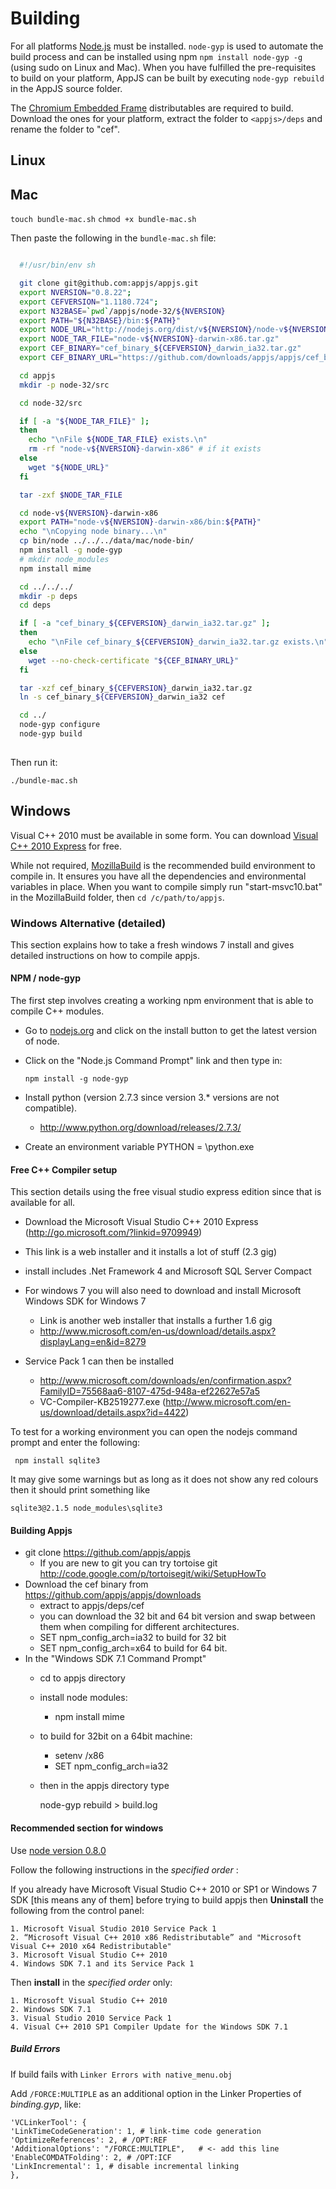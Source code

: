 # Building
For all platforms [Node.js](http://nodejs.org/#download) must be installed. `node-gyp` is used to automate the build process and can be installed using npm `npm install node-gyp -g` (using sudo on Linux and Mac). When you have fulfilled the pre-requisites to build on your platform, AppJS can be built by executing `node-gyp rebuild` in the AppJS source folder.

The [Chromium Embedded Frame](https://github.com/appjs/appjs/downloads) distributables are required to build. Download the ones for your platform, extract the folder to `<appjs>/deps` and rename the folder to "cef".

## Linux

## Mac

`touch bundle-mac.sh` 
`chmod +x bundle-mac.sh`

Then paste the following in the `bundle-mac.sh` file:

```sh

  #!/usr/bin/env sh

  git clone git@github.com:appjs/appjs.git
  export NVERSION="0.8.22";
  export CEFVERSION="1.1180.724";
  export N32BASE=`pwd`/appjs/node-32/${NVERSION}
  export PATH="${N32BASE}/bin:${PATH}"
  export NODE_URL="http://nodejs.org/dist/v${NVERSION}/node-v${NVERSION}-darwin-x86.tar.gz"
  export NODE_TAR_FILE="node-v${NVERSION}-darwin-x86.tar.gz"
  export CEF_BINARY="cef_binary_${CEFVERSION}_darwin_ia32.tar.gz"
  export CEF_BINARY_URL="https://github.com/downloads/appjs/appjs/cef_binary_${CEFVERSION}_darwin_ia32.tar.gz"

  cd appjs
  mkdir -p node-32/src

  cd node-32/src

  if [ -a "${NODE_TAR_FILE}" ]; 
  then
    echo "\nFile ${NODE_TAR_FILE} exists.\n"
    rm -rf "node-v${NVERSION}-darwin-x86" # if it exists
  else  
    wget "${NODE_URL}"
  fi

  tar -zxf $NODE_TAR_FILE

  cd node-v${NVERSION}-darwin-x86
  export PATH="node-v${NVERSION}-darwin-x86/bin:${PATH}"
  echo "\nCopying node binary...\n"
  cp bin/node ../../../data/mac/node-bin/
  npm install -g node-gyp
  # mkdir node_modules
  npm install mime

  cd ../../../
  mkdir -p deps
  cd deps

  if [ -a "cef_binary_${CEFVERSION}_darwin_ia32.tar.gz" ]; 
  then
    echo "\nFile cef_binary_${CEFVERSION}_darwin_ia32.tar.gz exists.\n"
  else  
    wget --no-check-certificate "${CEF_BINARY_URL}"
  fi

  tar -xzf cef_binary_${CEFVERSION}_darwin_ia32.tar.gz
  ln -s cef_binary_${CEFVERSION}_darwin_ia32 cef

  cd ../
  node-gyp configure
  node-gyp build
  
```

Then run it:

`./bundle-mac.sh`

## Windows
Visual C++ 2010 must be available in some form. You can download [Visual C++ 2010 Express](http://www.microsoft.com/visualstudio/en-us/products/2010-editions/visual-cpp-express) for free.

While not required, [MozillaBuild](http://ftp.mozilla.org/pub/mozilla.org/mozilla/libraries/win32/MozillaBuildSetup-Latest.exe) is the recommended build environment to compile in. It ensures you have all the dependencies and environmental variables in place. When you want to compile simply run "start-msvc10.bat" in the MozillaBuild folder, then `cd /c/path/to/appjs`.

### Windows Alternative (detailed)

This section explains how to take a fresh windows 7 install and gives detailed instructions on how to compile appjs.

#### NPM / node-gyp
The first step involves creating a working npm environment that is able to compile C++ modules.
* Go to [nodejs.org](http://nodejs.org/) and click on the install button to get the latest version of node.
* Click on the "Node.js Command Prompt" link and then type in:

      npm install -g node-gyp 
* Install python (version 2.7.3 since version 3.* versions are not compatible).
  * http://www.python.org/download/releases/2.7.3/
* Create an environment variable PYTHON = <install directory>\python.exe

#### Free C++ Compiler setup
This section details using the free visual studio express edition since that is available for all. 

* Download the Microsoft Visual Studio C++ 2010 Express (http://go.microsoft.com/?linkid=9709949)
 * This link is a web installer and it installs a lot of stuff (2.3 gig)
 * install includes .Net Framework 4 and Microsoft SQL Server Compact

* For windows 7 you will also need to download and install Microsoft Windows SDK for Windows 7
  * Link is another web installer that installs a further 1.6 gig
  * http://www.microsoft.com/en-us/download/details.aspx?displayLang=en&id=8279

* Service Pack 1 can then be installed
  * http://www.microsoft.com/downloads/en/confirmation.aspx?FamilyID=75568aa6-8107-475d-948a-ef22627e57a5
  * VC-Compiler-KB2519277.exe (http://www.microsoft.com/en-us/download/details.aspx?id=4422)

To test for a working environment you can open the nodejs command prompt and enter the following:

     npm install sqlite3

It may give some warnings but as long as it does not show any red colours then it should print something like
    
	sqlite3@2.1.5 node_modules\sqlite3
	
#### Building Appjs

* git clone https://github.com/appjs/appjs
  * If you are new to git you can try tortoise git http://code.google.com/p/tortoisegit/wiki/SetupHowTo
* Download the cef binary from https://github.com/appjs/appjs/downloads
  * extract to appjs/deps/cef
  * you can download the 32 bit and 64 bit version and swap between them when compiling for different architectures.
  * SET npm_config_arch=ia32 to build for 32 bit
  * SET npm_config_arch=x64 to build for 64 bit.
* In the "Windows SDK 7.1 Command Prompt"
  * cd to appjs directory
  * install node modules:
      * npm install mime
  * to build for 32bit on a 64bit machine:
      * setenv /x86
	  * SET npm_config_arch=ia32
  * then in the appjs directory type
      
	  node-gyp rebuild > build.log

#### Recommended section for windows

Use [node version 0.8.0](http://nodejs.org/dist/v0.8.0/node-v0.8.0-x86.msi)

Follow the following instructions in the *specified order* :

If you already have Microsoft Visual Studio C++ 2010 or SP1 or Windows 7 SDK [this means any of them] before trying to build appjs then **Uninstall** the following from the control panel:
 
	1. Microsoft Visual Studio 2010 Service Pack 1
	2. “Microsoft Visual C++ 2010 x86 Redistributable” and "Microsoft Visual C++ 2010 x64 Redistributable"
	3. Microsoft Visual Studio C++ 2010
	4. Windows SDK 7.1 and its Service Pack 1

Then **install** in the *specified order* only:

	1. Microsoft Visual Studio C++ 2010 
	2. Windows SDK 7.1
	3. Visual Studio 2010 Service Pack 1
	4. Visual C++ 2010 SP1 Compiler Update for the Windows SDK 7.1

##### Build Errors
If build fails with `Linker Errors with native_menu.obj`

Add `/FORCE:MULTIPLE` as an additional option in the Linker Properties of *binding.gyp*, like:
        
    'VCLinkerTool': {
	'LinkTimeCodeGeneration': 1, # link-time code generation
	'OptimizeReferences': 2, # /OPT:REF
	'AdditionalOptions': "/FORCE:MULTIPLE",   # <- add this line
	'EnableCOMDATFolding': 2, # /OPT:ICF
	'LinkIncremental': 1, # disable incremental linking
	},	  
 

